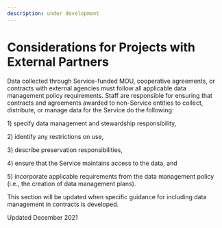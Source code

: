 ```yaml
---
description: under development
---
```


# Considerations for Projects with External Partners

Data collected through Service-funded MOU, cooperative agreements, or contracts with external agencies must follow all applicable data management policy requirements. Staff are responsible for ensuring that contracts and agreements awarded to non-Service entities to collect, distribute, or manage data for the Service do the following:&#x20;

1\) specify data management and stewardship responsibility,

2\) identify any restrictions on use,

3\) describe preservation responsibilities,

4\) ensure that the Service maintains access to the data, and&#x20;

5\) incorporate applicable requirements from the data management policy (i.e., the creation of data management plans).

This section will be updated when specific guidance for including data management in contracts is developed.

Updated December 2021
